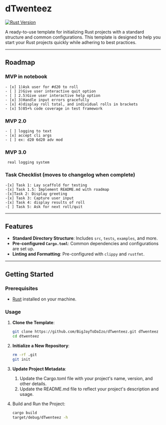 # dTwenteez

[![Rust Version](https://img.shields.io/badge/Rust-1.85+-blue.svg)](https://www.rust-lang.org)

A ready-to-use template for initializing Rust projects with a standard structure and common configurations. This template is designed to help you start your Rust projects quickly while adhering to best practices.

---

## Roadmap

### MVP in notebook
    - [x] 1)Ask user for #d20 to roll
    - [ ] 2)Give user interactive quit option
    - [ ] 2.5)Give user interactive help option
    - [x] 3)Handle input errors gracefully
    - [x] 4)display roll total, and individual rolls in brackets
    - [x] 5)85+% code coverage in test framework
### MVP 2.0
    - [ ] logging to text
    - [x] accept cli args
    - [ ] ex: d20 6d20 adv mod
### MVP 3.0
     real logging system
### Task Checklist (moves to changelog when complete)
    -[x] Task 1: Lay scaffold for testing
    -[x] Task 1.5: Implement README.md with roadmap
    -[x]Task 2: Display greeting
    -[x] Task 3: Capture user input
    -[x] Task 4: display results of roll
    -[ ] Task 5: Ask for next roll/quit
---

## Features

- **Standard Directory Structure**: Includes `src`, `tests`, `examples`, and more.
- **Pre-configured `Cargo.toml`**: Common dependencies and configurations are set up.
- **Linting and Formatting**: Pre-configured with `clippy` and `rustfmt`.

---

## Getting Started

### Prerequisites

- [Rust](https://www.rust-lang.org/tools/install) installed on your machine.

### Usage

1. **Clone the Template**:
   ```bash
   git clone https://github.com/BigJayToDaIzo/dTwenteez.git dTwenteez
   cd dtwenteez
2. **Initialize a New Repository**:
   ```bash
   rm -rf .git
   git init
3. **Update Project Metadata**:
   1. Update the Cargo.toml file with your project's name, version, and other details.
   2. Update the README.md file to reflect your project's description and usage.

4. Build and Run the Project:
   ```bash
   cargo build
   target/debug/dTwenteez -h
